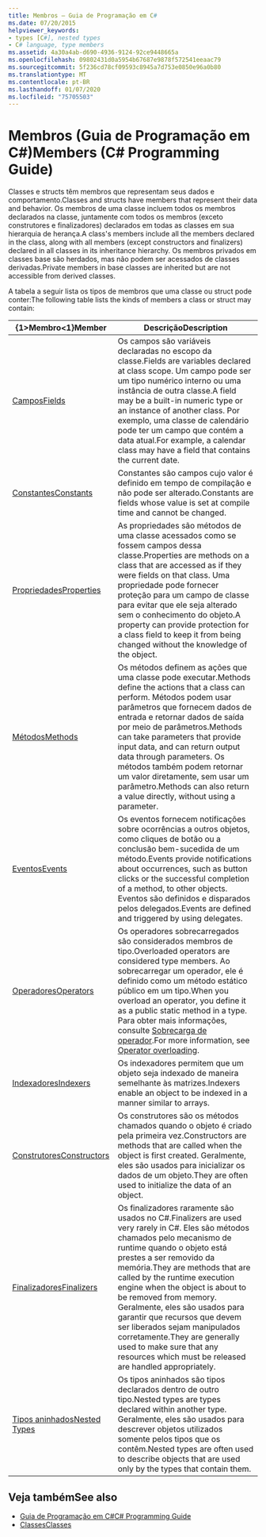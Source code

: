 ```yaml
---
title: Membros – Guia de Programação em C#
ms.date: 07/20/2015
helpviewer_keywords:
- types [C#], nested types
- C# language, type members
ms.assetid: 4a30a4ab-d690-4936-9124-92ce9448665a
ms.openlocfilehash: 09802431d0a5954b67687e9878f572541eeaac79
ms.sourcegitcommit: 5f236cd78cf09593c8945a7d753e0850e96a0b80
ms.translationtype: MT
ms.contentlocale: pt-BR
ms.lasthandoff: 01/07/2020
ms.locfileid: "75705503"
---
```

# <a name="members-c-programming-guide"></a><span data-ttu-id="e079f-102">Membros (Guia de Programação em C#)</span><span class="sxs-lookup"><span data-stu-id="e079f-102">Members (C# Programming Guide)</span></span>

<span data-ttu-id="e079f-103">Classes e structs têm membros que representam seus dados e comportamento.</span><span class="sxs-lookup"><span data-stu-id="e079f-103">Classes and structs have members that represent their data and behavior.</span></span> <span data-ttu-id="e079f-104">Os membros de uma classe incluem todos os membros declarados na classe, juntamente com todos os membros (exceto construtores e finalizadores) declarados em todas as classes em sua hierarquia de herança.</span><span class="sxs-lookup"><span data-stu-id="e079f-104">A class's members include all the members declared in the class, along with all members (except constructors and finalizers) declared in all classes in its inheritance hierarchy.</span></span> <span data-ttu-id="e079f-105">Os membros privados em classes base são herdados, mas não podem ser acessados de classes derivadas.</span><span class="sxs-lookup"><span data-stu-id="e079f-105">Private members in base classes are inherited but are not accessible from derived classes.</span></span>  
  
 <span data-ttu-id="e079f-106">A tabela a seguir lista os tipos de membros que uma classe ou struct pode conter:</span><span class="sxs-lookup"><span data-stu-id="e079f-106">The following table lists the kinds of members a class or struct may contain:</span></span>  
  
|<span data-ttu-id="e079f-107">{1&gt;Membro&lt;1}</span><span class="sxs-lookup"><span data-stu-id="e079f-107">Member</span></span>|<span data-ttu-id="e079f-108">Descrição</span><span class="sxs-lookup"><span data-stu-id="e079f-108">Description</span></span>|  
|------------|-----------------|  
|[<span data-ttu-id="e079f-109">Campos</span><span class="sxs-lookup"><span data-stu-id="e079f-109">Fields</span></span>](./fields.md)|<span data-ttu-id="e079f-110">Os campos são variáveis declaradas no escopo da classe.</span><span class="sxs-lookup"><span data-stu-id="e079f-110">Fields are variables declared at class scope.</span></span> <span data-ttu-id="e079f-111">Um campo pode ser um tipo numérico interno ou uma instância de outra classe.</span><span class="sxs-lookup"><span data-stu-id="e079f-111">A field may be a built-in numeric type or an instance of another class.</span></span> <span data-ttu-id="e079f-112">Por exemplo, uma classe de calendário pode ter um campo que contém a data atual.</span><span class="sxs-lookup"><span data-stu-id="e079f-112">For example, a calendar class may have a field that contains the current date.</span></span>|  
|[<span data-ttu-id="e079f-113">Constantes</span><span class="sxs-lookup"><span data-stu-id="e079f-113">Constants</span></span>](./constants.md)|<span data-ttu-id="e079f-114">Constantes são campos cujo valor é definido em tempo de compilação e não pode ser alterado.</span><span class="sxs-lookup"><span data-stu-id="e079f-114">Constants are fields whose value is set at compile time and cannot be changed.</span></span>|  
|[<span data-ttu-id="e079f-115">Propriedades</span><span class="sxs-lookup"><span data-stu-id="e079f-115">Properties</span></span>](./properties.md)|<span data-ttu-id="e079f-116">As propriedades são métodos de uma classe acessados como se fossem campos dessa classe.</span><span class="sxs-lookup"><span data-stu-id="e079f-116">Properties are methods on a class that are accessed as if they were fields on that class.</span></span> <span data-ttu-id="e079f-117">Uma propriedade pode fornecer proteção para um campo de classe para evitar que ele seja alterado sem o conhecimento do objeto.</span><span class="sxs-lookup"><span data-stu-id="e079f-117">A property can provide protection for a class field to keep it from being changed without the knowledge of the object.</span></span>|  
|[<span data-ttu-id="e079f-118">Métodos</span><span class="sxs-lookup"><span data-stu-id="e079f-118">Methods</span></span>](./methods.md)|<span data-ttu-id="e079f-119">Os métodos definem as ações que uma classe pode executar.</span><span class="sxs-lookup"><span data-stu-id="e079f-119">Methods define the actions that a class can perform.</span></span> <span data-ttu-id="e079f-120">Métodos podem usar parâmetros que fornecem dados de entrada e retornar dados de saída por meio de parâmetros.</span><span class="sxs-lookup"><span data-stu-id="e079f-120">Methods can take parameters that provide input data, and can return output data through parameters.</span></span> <span data-ttu-id="e079f-121">Os métodos também podem retornar um valor diretamente, sem usar um parâmetro.</span><span class="sxs-lookup"><span data-stu-id="e079f-121">Methods can also return a value directly, without using a parameter.</span></span>|  
|[<span data-ttu-id="e079f-122">Eventos</span><span class="sxs-lookup"><span data-stu-id="e079f-122">Events</span></span>](../events/index.md)|<span data-ttu-id="e079f-123">Os eventos fornecem notificações sobre ocorrências a outros objetos, como cliques de botão ou a conclusão bem-sucedida de um método.</span><span class="sxs-lookup"><span data-stu-id="e079f-123">Events provide notifications about occurrences, such as button clicks or the successful completion of a method, to other objects.</span></span> <span data-ttu-id="e079f-124">Eventos são definidos e disparados pelos delegados.</span><span class="sxs-lookup"><span data-stu-id="e079f-124">Events are defined and triggered by using delegates.</span></span>|  
|[<span data-ttu-id="e079f-125">Operadores</span><span class="sxs-lookup"><span data-stu-id="e079f-125">Operators</span></span>](../../language-reference/operators/index.md)|<span data-ttu-id="e079f-126">Os operadores sobrecarregados são considerados membros de tipo.</span><span class="sxs-lookup"><span data-stu-id="e079f-126">Overloaded operators are considered type members.</span></span> <span data-ttu-id="e079f-127">Ao sobrecarregar um operador, ele é definido como um método estático público em um tipo.</span><span class="sxs-lookup"><span data-stu-id="e079f-127">When you overload an operator, you define it as a public static method in a type.</span></span> <span data-ttu-id="e079f-128">Para obter mais informações, consulte [Sobrecarga de operador](../../language-reference/operators/operator-overloading.md).</span><span class="sxs-lookup"><span data-stu-id="e079f-128">For more information, see [Operator overloading](../../language-reference/operators/operator-overloading.md).</span></span>|  
|[<span data-ttu-id="e079f-129">Indexadores</span><span class="sxs-lookup"><span data-stu-id="e079f-129">Indexers</span></span>](../indexers/index.md)|<span data-ttu-id="e079f-130">Os indexadores permitem que um objeto seja indexado de maneira semelhante às matrizes.</span><span class="sxs-lookup"><span data-stu-id="e079f-130">Indexers enable an object to be indexed in a manner similar to arrays.</span></span>|  
|[<span data-ttu-id="e079f-131">Construtores</span><span class="sxs-lookup"><span data-stu-id="e079f-131">Constructors</span></span>](./constructors.md)|<span data-ttu-id="e079f-132">Os construtores são os métodos chamados quando o objeto é criado pela primeira vez.</span><span class="sxs-lookup"><span data-stu-id="e079f-132">Constructors are methods that are called when the object is first created.</span></span> <span data-ttu-id="e079f-133">Geralmente, eles são usados para inicializar os dados de um objeto.</span><span class="sxs-lookup"><span data-stu-id="e079f-133">They are often used to initialize the data of an object.</span></span>|  
|[<span data-ttu-id="e079f-134">Finalizadores</span><span class="sxs-lookup"><span data-stu-id="e079f-134">Finalizers</span></span>](./destructors.md)|<span data-ttu-id="e079f-135">Os finalizadores raramente são usados no C#.</span><span class="sxs-lookup"><span data-stu-id="e079f-135">Finalizers are used very rarely in C#.</span></span> <span data-ttu-id="e079f-136">Eles são métodos chamados pelo mecanismo de runtime quando o objeto está prestes a ser removido da memória.</span><span class="sxs-lookup"><span data-stu-id="e079f-136">They are methods that are called by the runtime execution engine when the object is about to be removed from memory.</span></span> <span data-ttu-id="e079f-137">Geralmente, eles são usados para garantir que recursos que devem ser liberados sejam manipulados corretamente.</span><span class="sxs-lookup"><span data-stu-id="e079f-137">They are generally used to make sure that any resources which must be released are handled appropriately.</span></span>|  
|[<span data-ttu-id="e079f-138">Tipos aninhados</span><span class="sxs-lookup"><span data-stu-id="e079f-138">Nested Types</span></span>](./nested-types.md)|<span data-ttu-id="e079f-139">Os tipos aninhados são tipos declarados dentro de outro tipo.</span><span class="sxs-lookup"><span data-stu-id="e079f-139">Nested types are types declared within another type.</span></span> <span data-ttu-id="e079f-140">Geralmente, eles são usados para descrever objetos utilizados somente pelos tipos que os contêm.</span><span class="sxs-lookup"><span data-stu-id="e079f-140">Nested types are often used to describe objects that are used only by the types that contain them.</span></span>|  
  
## <a name="see-also"></a><span data-ttu-id="e079f-141">Veja também</span><span class="sxs-lookup"><span data-stu-id="e079f-141">See also</span></span>

- [<span data-ttu-id="e079f-142">Guia de Programação em C#</span><span class="sxs-lookup"><span data-stu-id="e079f-142">C# Programming Guide</span></span>](../index.md)
- [<span data-ttu-id="e079f-143">Classes</span><span class="sxs-lookup"><span data-stu-id="e079f-143">Classes</span></span>](./classes.md)
